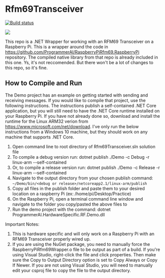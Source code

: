 # Rfm69Transceiver

[![Build status](https://dev.azure.com/ProgrammerAl/OSS/_apis/build/status/Rfm69Transceiver.Wrapper.Net)](https://dev.azure.com/ProgrammerAl/OSS/_build/latest?definitionId=30)

![](https://sonarcloud.io/api/project_badges/measure?project=Rfm69Transceiver.Wrapper.Net&metric=alert_status)

This repo is a .NET Wrapper for working with an RFM69 Transceiver on a Raspberry Pi. This is a wrapper around the code in https://github.com/ProgrammerAl/RaspberryPiRfm69.RaspberryPi repository. The compiled native library from that repo is already included in this one. Ys, it's not reccomended. But there won't be a lot of changes to this repo, so it's fine.

## How to Compile and Run
The Demo project has an example on getting started with sending and receiving messages. If you would like to compile that project, use the following instructions. The instructions publish a self-contained .NET Core application, but you will still need to have the .NET Core runtime installed on your Raspberry Pi. If you have not already done so, download and install the runtime for the Linux ARM32 verion from https://www.microsoft.com/net/download. I've only run the below instructions from a Windows 10 machine, but they should work on any machine that supports .NET Core.

1. Open command line to root directory of Rfm69Transceiver.sln solution file
1. To compile a debug version run: dotnet publish ./Demo -c Debug -r linux-arm --self-contained
1. Or, to compile a release version run: dotnet publish ./Demo -c Release -r linux-arm --self-contained
1. Navigate to the output directory from your chosen publish command: `~/Demo/bin/<debug or release>/netcoreapp2.1/linux-arm/publish`
1. Copy all files in the publish folder and paste them to your desired location on a raspberry Pi (ex: /home/pi/Desktop/Practice)
1. On the Raspberry Pi, open a terminal command line window and navigate to the folder you copy/pasted the above files to
1. Run the demo project with the command: dotnet ProgrammerAl.HardwareSpecific.RF.Demo.dll

Important Notes:
1. This is hardware specific and will only work on a Raspberry Pi with an RFM69 Transceiver properly wired up.
1. If you are using the NuGet package, you need to manually force the RaspberryPiRfm69Wrapper.o file to be output as part of a build. If you're using Visual Studio, right-click the file and click properties. Then make sure the Copy to Output Directory option is set to Copy Always or Copy If Newer. If you are not using Visual Studio, you will need to manually edit your csproj file to copy the file to the output directory.
